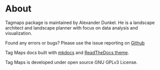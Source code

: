 # About

Tagmaps package is maintained by Alexander Dunkel. He is a landscape architect and landscape planner with focus on data analysis and visualization.

Found any errors or bugs? Please use the issue reporting on [Github](https://github.com/Sieboldianus/TagMaps)

Tag Maps docs built with [mkdocs](https://github.com/mkdocs/mkdocs) and [ReadTheDocs theme](https://github.com/mkdocs/mkdocs/tree/master/mkdocs/themes/readthedocs).

Tag Maps is developed under open source GNU GPLv3 License.